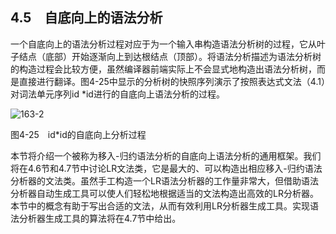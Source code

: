 ## 4.5　自底向上的语法分析

一个自底向上的语法分析过程对应于为一个输入串构造语法分析树的过程，它从叶子结点（底部）开始逐渐向上到达根结点（顶部）。将语法分析描述为语法分析树的构造过程会比较方便，虽然编译器前端实际上不会显式地构造出语法分析树，而是直接进行翻译。图4-25中显示的分析树的快照序列演示了按照表达式文法（4.1）对词法单元序列id *id进行的自底向上语法分析的过程。

![163-2](../Images/image04204.jpeg)

图4-25　id*id的自底向上分析过程

本节将介绍一个被称为移入-归约语法分析的自底向上语法分析的通用框架。我们将在4.6节和4.7节中讨论LR文法类，它是最大的、可以构造出相应移入-归约语法分析器的文法类。虽然手工构造一个LR语法分析器的工作量非常大，但借助语法分析器自动生成工具可以使人们轻松地根据适当的文法构造出高效的LR分析器。本节中的概念有助于写出合适的文法，从而有效利用LR分析器生成工具。实现语法分析器生成工具的算法将在4.7节中给出。